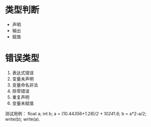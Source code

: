 # 类型判断
+ 声明
+ 输出
+ 赋值
# 错误类型
1. 表达式错误
2. 变量未声明
3. 变量命名非法
4. 除零错误
5. 重复声明
6. 变量未赋值

测试用例：
float a;
int b;
a = (10.44*356+1.28)/2 + 1024*1.6;
b = a*2-a/2;
write(b);
write(a).